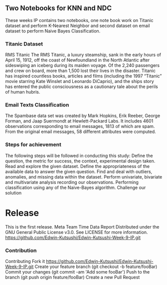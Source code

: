 ## Two Notebooks for KNN and NDC
These weeks IP contains two notebooks, one note book work on Titanic dataset and perform K-Nearest Neighbor and second dataset on email dataset to perform Naive Bayes Classification.
### Titanic Dataset
RMS Titanic The RMS Titanic, a luxury steamship, sank in the early hours of April 15, 1912, off the coast of Newfoundland in the North Atlantic after sideswiping an iceberg during its maiden voyage. Of the 2,240 passengers and crew on board, more than 1,500 lost their lives in the disaster. Titanic has inspired countless books, articles and films (including the 1997 “Titanic” movie starring Kate Winslet and Leonardo DiCaprio), and the ships story has entered the public consciousness as a cautionary tale about the perils of human hubris.
### Email Texts Classification
The Spambase data set was created by Mark Hopkins, Erik Reeber, George Forman, and Jaap Suermondt at Hewlett-Packard Labs. It includes 4601 observations corresponding to email messages, 1813 of which are spam. From the original email messages, 58 different attributes were computed.
### Steps for achievement
The following steps will be followed in conducting this study: 
Define the question, the metric for success, the context, experimental design taken.
Read and explore the given dataset.
Define the appropriateness of the available data to answer the given question.
Find and deal with outliers, anomalies, and missing data within the dataset.
Perform univariate, bivariate and multivariate analysis recording our observations.
Performing classification using any of the Naive-Bayes algorithm.
Challenge our solution
# Release
This is the first release. Meta Team Time Data Report Distributed under the GNU General Public License v3.0. 
See LICENSE for more information. https://github.com/Edwin-Kutsushi/Edwin-Kutsushi-Week-9-IP.git
### Contribution
Contributing Fork it https://github.com/Edwin-Kutsushi/Edwin-Kutsushi-Week-9-IP.git Create your feature branch (git checkout -b feature/fooBar) 
Commit your changes (git commit -am 'Add some fooBar') Push to the branch (git push origin feature/fooBar) Create a new Pull Request
